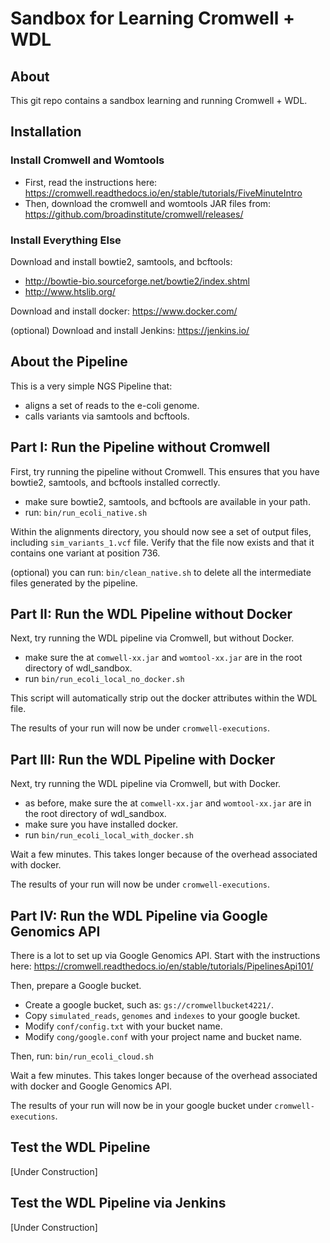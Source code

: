 # Sandbox for Learning Cromwell + WDL

## About

This git repo contains a sandbox learning and running Cromwell + WDL.

## Installation

### Install Cromwell and Womtools

* First, read the instructions here:  https://cromwell.readthedocs.io/en/stable/tutorials/FiveMinuteIntro
* Then, download the cromwell and womtools JAR files from:  https://github.com/broadinstitute/cromwell/releases/

### Install Everything Else

Download and install bowtie2, samtools, and bcftools:

* http://bowtie-bio.sourceforge.net/bowtie2/index.shtml
* http://www.htslib.org/

Download and install docker:  https://www.docker.com/

(optional) Download and install Jenkins:  https://jenkins.io/

## About the Pipeline

This is a very simple NGS Pipeline that:

* aligns a set of reads to the e-coli genome.
* calls variants via samtools and bcftools.

## Part I:  Run the Pipeline without Cromwell

First, try running the pipeline without Cromwell.  This ensures that you have bowtie2, samtools, and bcftools installed correctly.

* make sure bowtie2, samtools, and bcftools are available in your path.
* run:  `bin/run_ecoli_native.sh`

Within the alignments directory, you should now see a set of output files, including `sim_variants_1.vcf` file.  Verify that the file now exists and that it contains one variant at position 736.

(optional) you can run:  `bin/clean_native.sh` to delete all the intermediate files generated by the pipeline.

## Part II:  Run the WDL Pipeline without Docker

Next, try running the WDL pipeline via Cromwell, but without Docker.

* make sure the at `comwell-xx.jar` and `womtool-xx.jar` are in the root directory of wdl_sandbox.
* run `bin/run_ecoli_local_no_docker.sh`

This script will automatically strip out the docker attributes within the WDL file.

The results of your run will now be under `cromwell-executions`.

## Part III:  Run the WDL Pipeline with Docker

Next, try running the WDL pipeline via Cromwell, but with Docker.

* as before, make sure the at `comwell-xx.jar` and `womtool-xx.jar` are in the root directory of wdl_sandbox.
* make sure you have installed docker.
* run `bin/run_ecoli_local_with_docker.sh`

Wait a few minutes.  This takes longer because of the overhead associated with docker.

The results of your run will now be under `cromwell-executions`.

## Part IV:  Run the WDL Pipeline via Google Genomics API

There is a lot to set up via Google Genomics API.  Start with the instructions here:  https://cromwell.readthedocs.io/en/stable/tutorials/PipelinesApi101/

Then, prepare a Google bucket.

* Create a google bucket, such as:  `gs://cromwellbucket4221/`.
* Copy `simulated_reads`, `genomes` and `indexes` to your google bucket.
* Modify `conf/config.txt` with your bucket name.
* Modify `cong/google.conf` with your project name and bucket name.

Then, run:  `bin/run_ecoli_cloud.sh`

Wait a few minutes.  This takes longer because of the overhead associated with docker and Google Genomics API.

The results of your run will now be in your google bucket under `cromwell-executions`.

## Test the WDL Pipeline

[Under Construction]

## Test the WDL Pipeline via Jenkins

[Under Construction]
